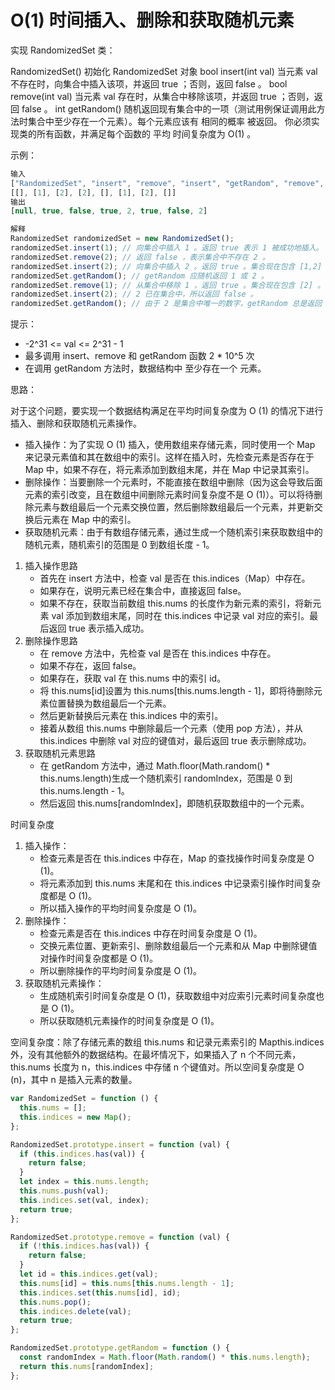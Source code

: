 # O(1) 时间插入、删除和获取随机元素

实现 RandomizedSet 类：

RandomizedSet() 初始化 RandomizedSet 对象
bool insert(int val) 当元素 val 不存在时，向集合中插入该项，并返回 true ；否则，返回 false 。
bool remove(int val) 当元素 val 存在时，从集合中移除该项，并返回 true ；否则，返回 false 。
int getRandom() 随机返回现有集合中的一项（测试用例保证调用此方法时集合中至少存在一个元素）。每个元素应该有 相同的概率 被返回。
你必须实现类的所有函数，并满足每个函数的 平均 时间复杂度为 O(1) 。

示例：

```js
输入
["RandomizedSet", "insert", "remove", "insert", "getRandom", "remove", "insert", "getRandom"]
[[], [1], [2], [2], [], [1], [2], []]
输出
[null, true, false, true, 2, true, false, 2]

解释
RandomizedSet randomizedSet = new RandomizedSet();
randomizedSet.insert(1); // 向集合中插入 1 。返回 true 表示 1 被成功地插入。
randomizedSet.remove(2); // 返回 false ，表示集合中不存在 2 。
randomizedSet.insert(2); // 向集合中插入 2 。返回 true 。集合现在包含 [1,2] 。
randomizedSet.getRandom(); // getRandom 应随机返回 1 或 2 。
randomizedSet.remove(1); // 从集合中移除 1 ，返回 true 。集合现在包含 [2] 。
randomizedSet.insert(2); // 2 已在集合中，所以返回 false 。
randomizedSet.getRandom(); // 由于 2 是集合中唯一的数字，getRandom 总是返回 2 。
```

提示：

- -2^31 <= val <= 2^31 - 1
- 最多调用 insert、remove 和 getRandom 函数 2 \* 10^5 次
- 在调用 getRandom 方法时，数据结构中 至少存在一个 元素。

思路：

对于这个问题，要实现一个数据结构满足在平均时间复杂度为 O (1) 的情况下进行插入、删除和获取随机元素操作。

- 插入操作：为了实现 O (1) 插入，使用数组来存储元素，同时使用一个 Map 来记录元素值和其在数组中的索引。这样在插入时，先检查元素是否存在于 Map 中，如果不存在，将元素添加到数组末尾，并在 Map 中记录其索引。
- 删除操作：当要删除一个元素时，不能直接在数组中删除（因为这会导致后面元素的索引改变，且在数组中间删除元素时间复杂度不是 O (1)）。可以将待删除元素与数组最后一个元素交换位置，然后删除数组最后一个元素，并更新交换后元素在 Map 中的索引。
- 获取随机元素：由于有数组存储元素，通过生成一个随机索引来获取数组中的随机元素，随机索引的范围是 0 到数组长度 - 1。

1. 插入操作思路
   - 首先在 insert 方法中，检查 val 是否在 this.indices（Map）中存在。
   - 如果存在，说明元素已经在集合中，直接返回 false。
   - 如果不存在，获取当前数组 this.nums 的长度作为新元素的索引，将新元素 val 添加到数组末尾，同时在 this.indices 中记录 val 对应的索引。最后返回 true 表示插入成功。
2. 删除操作思路
   - 在 remove 方法中，先检查 val 是否在 this.indices 中存在。
   - 如果不存在，返回 false。
   - 如果存在，获取 val 在 this.nums 中的索引 id。
   - 将 this.nums[id]设置为 this.nums[this.nums.length - 1]，即将待删除元素位置替换为数组最后一个元素。
   - 然后更新替换后元素在 this.indices 中的索引。
   - 接着从数组 this.nums 中删除最后一个元素（使用 pop 方法），并从 this.indices 中删除 val 对应的键值对，最后返回 true 表示删除成功。
3. 获取随机元素思路
   - 在 getRandom 方法中，通过 Math.floor(Math.random() \* this.nums.length)生成一个随机索引 randomIndex，范围是 0 到 this.nums.length - 1。
   - 然后返回 this.nums[randomIndex]，即随机获取数组中的一个元素。

时间复杂度

1. 插入操作：
   - 检查元素是否在 this.indices 中存在，Map 的查找操作时间复杂度是 O (1)。
   - 将元素添加到 this.nums 末尾和在 this.indices 中记录索引操作时间复杂度都是 O (1)。
   - 所以插入操作的平均时间复杂度是 O (1)。
2. 删除操作：
   - 检查元素是否在 this.indices 中存在时间复杂度是 O (1)。
   - 交换元素位置、更新索引、删除数组最后一个元素和从 Map 中删除键值对操作时间复杂度都是 O (1)。
   - 所以删除操作的平均时间复杂度是 O (1)。
3. 获取随机元素操作：
   - 生成随机索引时间复杂度是 O (1)，获取数组中对应索引元素时间复杂度也是 O (1)。
   - 所以获取随机元素操作的时间复杂度是 O (1)。

空间复杂度：除了存储元素的数组 this.nums 和记录元素索引的 Mapthis.indices 外，没有其他额外的数据结构。在最坏情况下，如果插入了 n 个不同元素，this.nums 长度为 n，this.indices 中存储 n 个键值对。所以空间复杂度是 O (n)，其中 n 是插入元素的数量。

```javascript
var RandomizedSet = function () {
  this.nums = [];
  this.indices = new Map();
};

RandomizedSet.prototype.insert = function (val) {
  if (this.indices.has(val)) {
    return false;
  }
  let index = this.nums.length;
  this.nums.push(val);
  this.indices.set(val, index);
  return true;
};

RandomizedSet.prototype.remove = function (val) {
  if (!this.indices.has(val)) {
    return false;
  }
  let id = this.indices.get(val);
  this.nums[id] = this.nums[this.nums.length - 1];
  this.indices.set(this.nums[id], id);
  this.nums.pop();
  this.indices.delete(val);
  return true;
};

RandomizedSet.prototype.getRandom = function () {
  const randomIndex = Math.floor(Math.random() * this.nums.length);
  return this.nums[randomIndex];
};
```
